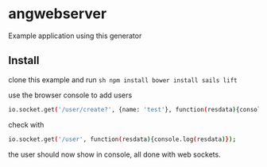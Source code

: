 # angwebserver

Example application using this generator

## Install
clone this example and run
``sh
npm install
bower install
sails lift
``

use the browser console to add users
```sh
io.socket.get('/user/create?', {name: 'test'}, function(resdata){console.log(resdata)});
```
check with
```sh
io.socket.get('/user', function(resdata){console.log(resdata)});
```
the user should now show in console, all done with web sockets.
